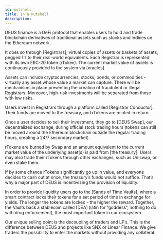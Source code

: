 ```yaml
---
id: nutshell
title: In a Nutshell
description:
---
```


DEUS finance is a DeFi protocol that enables users to hold and trade blockchain derivatives of traditional assets such as stocks and indices on the Ethereum network.

It does so through [Registrars], virtual copies of assets or baskets of assets, pegged 1:1 to their real-world equivalents. Each Registrar is represented with its own ERC-20 token (rToken). The current market value of assets is continuously provided to the system via [oracles].

Assets can include cryptocurrencies, stocks, bonds, or commodities - virtually any asset whose value a market can capture. There will be mechanisms in place preventing the creation of fraudulent or illegal Registrars. Moreover, high-risk investments will be separated from those with low risks.

Users invest in Registrars through a platform called [Registrar Conductor]. Their funds are moved to the treasury, and rTokens are minted in return. 

Once a user decides to sell their investment, they go to [DEUS Swap], our decentralized exchange, during official stock trading hours (tokens can still be moved around the Ethereum blockchain outside the regular trading hours, creating a 24/7 secondary market).

rTokens are burned by Swap and an amount equivalent to the current market value of the underlying asset(s) is paid from [the treasury]. Users may also trade their rTokens through other exchanges, such as Uniswap, or even stake them.

If by some chance rTokens significantly go up in value, and everyone decides to cash out at once, the treasury’s funds would not suffice. That’s why a major part of DEUS is incentivizing the provision of liquidity. 

In order to provide liquidity users go to the [Sands of Time Vaults], where a smart contract locks their tokens for a set period of time in exchange for yields. The longer the tokens are locked - the higher the reward. Together, the Vaults back a stablecoin called [DEA] (latin for “goddess”, nothing to do with drug enforcement), the most important token in our ecosystem.

Our unique selling point is the decoupling of traders and LP’s. This is the difference between DEUS and projects like SNX or Linear Finance. We give traders the possibility to enter the markets without providing any collateral.
